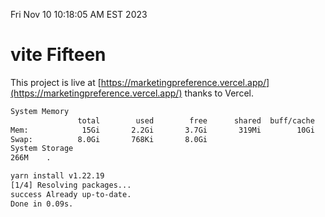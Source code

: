 Fri Nov 10 10:18:05 AM EST 2023

# vite Fifteen


This project is live at [https://marketingpreference.vercel.app/](https://marketingpreference.vercel.app/) thanks to Vercel.

```bash
System Memory
               total        used        free      shared  buff/cache   available
Mem:            15Gi       2.2Gi       3.7Gi       319Mi        10Gi        13Gi
Swap:          8.0Gi       768Ki       8.0Gi
System Storage
266M	.
```
```bash
yarn install v1.22.19
[1/4] Resolving packages...
success Already up-to-date.
Done in 0.09s.
```
